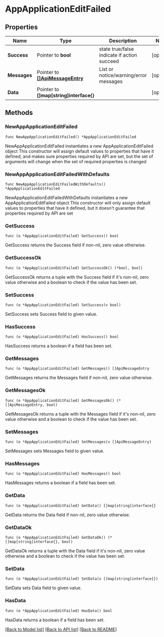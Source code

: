 # AppApplicationEditFailed

## Properties

Name | Type | Description | Notes
------------ | ------------- | ------------- | -------------
**Success** | Pointer to **bool** | state true/false indicate if action succeed | [optional] 
**Messages** | Pointer to [**[]ApiMessageEntry**](ApiMessageEntry.md) | List or notice/warning/error messages | [optional] 
**Data** | Pointer to **[]map[string]interface{}** |  | [optional] 

## Methods

### NewAppApplicationEditFailed

`func NewAppApplicationEditFailed() *AppApplicationEditFailed`

NewAppApplicationEditFailed instantiates a new AppApplicationEditFailed object
This constructor will assign default values to properties that have it defined,
and makes sure properties required by API are set, but the set of arguments
will change when the set of required properties is changed

### NewAppApplicationEditFailedWithDefaults

`func NewAppApplicationEditFailedWithDefaults() *AppApplicationEditFailed`

NewAppApplicationEditFailedWithDefaults instantiates a new AppApplicationEditFailed object
This constructor will only assign default values to properties that have it defined,
but it doesn't guarantee that properties required by API are set

### GetSuccess

`func (o *AppApplicationEditFailed) GetSuccess() bool`

GetSuccess returns the Success field if non-nil, zero value otherwise.

### GetSuccessOk

`func (o *AppApplicationEditFailed) GetSuccessOk() (*bool, bool)`

GetSuccessOk returns a tuple with the Success field if it's non-nil, zero value otherwise
and a boolean to check if the value has been set.

### SetSuccess

`func (o *AppApplicationEditFailed) SetSuccess(v bool)`

SetSuccess sets Success field to given value.

### HasSuccess

`func (o *AppApplicationEditFailed) HasSuccess() bool`

HasSuccess returns a boolean if a field has been set.

### GetMessages

`func (o *AppApplicationEditFailed) GetMessages() []ApiMessageEntry`

GetMessages returns the Messages field if non-nil, zero value otherwise.

### GetMessagesOk

`func (o *AppApplicationEditFailed) GetMessagesOk() (*[]ApiMessageEntry, bool)`

GetMessagesOk returns a tuple with the Messages field if it's non-nil, zero value otherwise
and a boolean to check if the value has been set.

### SetMessages

`func (o *AppApplicationEditFailed) SetMessages(v []ApiMessageEntry)`

SetMessages sets Messages field to given value.

### HasMessages

`func (o *AppApplicationEditFailed) HasMessages() bool`

HasMessages returns a boolean if a field has been set.

### GetData

`func (o *AppApplicationEditFailed) GetData() []map[string]interface{}`

GetData returns the Data field if non-nil, zero value otherwise.

### GetDataOk

`func (o *AppApplicationEditFailed) GetDataOk() (*[]map[string]interface{}, bool)`

GetDataOk returns a tuple with the Data field if it's non-nil, zero value otherwise
and a boolean to check if the value has been set.

### SetData

`func (o *AppApplicationEditFailed) SetData(v []map[string]interface{})`

SetData sets Data field to given value.

### HasData

`func (o *AppApplicationEditFailed) HasData() bool`

HasData returns a boolean if a field has been set.


[[Back to Model list]](../README.md#documentation-for-models) [[Back to API list]](../README.md#documentation-for-api-endpoints) [[Back to README]](../README.md)


